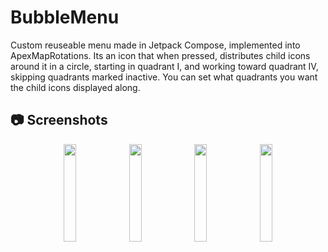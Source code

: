 # BubbleMenu
Custom reuseable menu made in Jetpack Compose, implemented into ApexMapRotations. Its an icon that when pressed, distributes child icons around it in a circle, starting in quadrant I, and working toward quadrant IV, skipping quadrants marked inactive.
You can set what quadrants you want the child icons displayed along.

## 📷 Screenshots
<P align="center">
 <img width="20%" height="20%" src = https://user-images.githubusercontent.com/49169067/193474357-9316737f-a7e2-44fb-9848-ef88acadabf2.png>
 <img width="20%" height="20%" src = https://user-images.githubusercontent.com/49169067/193474359-c3da35fd-b49d-4c8b-b8b3-842747fa7ad2.png>
 <img width="20%" height="20%" src = https://user-images.githubusercontent.com/49169067/193474360-1fc1aec7-599e-4af0-82a1-a6c7a88adac6.png>
 <img width="20%" height="20%" src = https://user-images.githubusercontent.com/49169067/193474361-45b71076-a6da-43db-9f68-4eb148f06ba0.png>
</P>
